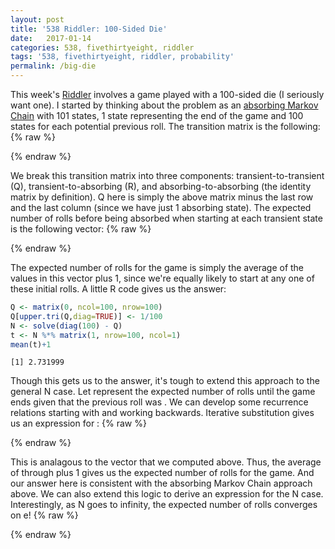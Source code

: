 ```yaml
---
layout: post
title: '538 Riddler: 100-Sided Die'
date:   2017-01-14
categories: 538, fivethirtyeight, riddler
tags: '538, fivethirtyeight, riddler, probability'
permalink: /big-die
---
```

This week's [Riddler](https://fivethirtyeight.com/features/how-long-will-it-take-to-blow-out-the-birthday-candles/) involves a game played with a 100-sided die (I seriously want one).  I started by thinking about the problem as an [absorbing Markov Chain](https://en.wikipedia.org/wiki/Absorbing_Markov_chain) with 101 states, 1 state representing the end of the game and 100 states for each potential previous roll. The transition matrix is the following:
{% raw %}
<div class="equation" data-expr="
P = \begin{bmatrix}
 & \frac{1}{100} & \frac{1}{100} & \frac{1}{100} & \cdots & \frac{1}{100} & 0 & \\[0.8em]
 & 0 & \frac{1}{100} & \frac{1}{100} & \cdots & \frac{1}{100} & \frac{1}{100} & \\[0.8em]
 & 0 & 0 & \frac{1}{100} & \cdots & \frac{1}{100} & \frac{2}{100} & \\[0.8em]
 & \vdots & \vdots & \vdots & \ddots & \vdots & \vdots \\[0.8em]
 & 0 & 0 & 0 & \cdots & \frac{1}{100} & \frac{99}{100} \\[0.8em]
 & 0 & 0 & 0 & \cdots & 0 & 1
\end{bmatrix}
"></div>
{% endraw %}

We break this transition matrix into three components: transient-to-transient (Q), transient-to-absorbing (R), and absorbing-to-absorbing (the identity matrix by definition).  Q here is simply the above matrix minus the last row and the last column (since we have just 1 absorbing state).  The expected number of rolls before being absorbed when starting at each transient state is the following vector:
{% raw %}
<div class="equation" data-expr="t = \left( I - Q \right)^{-1} \mathbf{1}"></div>
{% endraw %}

The expected number of rolls for the game is simply the average of the values in this vector plus 1, since we're equally likely to start at any one of these initial rolls.  A little R code gives us the answer:

``` R
Q <- matrix(0, ncol=100, nrow=100)
Q[upper.tri(Q,diag=TRUE)] <- 1/100
N <- solve(diag(100) - Q)
t <- N %*% matrix(1, nrow=100, ncol=1)
mean(t)+1
```
```
[1] 2.731999
```

Though this gets us to the answer, it's tough to extend this approach to the general N case.  Let <span class="inline-equation" data-expr="E_{i}"></span> represent the expected number of rolls until the game ends given that the previous roll was <span class="inline-equation" data-expr="i"></span>. We can develop some recurrence relations starting with <span class="inline-equation" data-expr="E_{100}"></span> and working backwards.  Iterative substitution gives us an expression for <span class="inline-equation" data-expr="E_{i}"></span>:
{% raw %}
<div class="equation" data-expr="\begin{aligned}
 E_{100} = & \frac{1}{100} E_{100} + 1 = \frac{100}{99} \\
 E_{99} = & \frac{1}{100} E_{99} + \frac{1}{100} E_{100} + 1 = \frac{1}{100} E_{99} + E_{100} = \left( \frac{100}{99} \right)^{2} \\
 E_{98} = & \frac{1}{100} E_{88} + \frac{1}{100} E_{99} + \frac{1}{100} E_{100} + 1 = \frac{1}{100} E_{88} + E_{99} = \left( \frac{100}{99} \right)^{3} \\
 \vdots \\
 E_{i} = & \left( \frac{100}{99} \right)^{100-i+1}
\end{aligned}"></div>
{% endraw %}

This is analagous to the vector <span class="inline-equation" data-expr="t"></span> that we computed above.  Thus, the average of <span class="inline-equation" data-expr="E_{1}"></span> through <span class="inline-equation" data-expr="E_{100}"></span> plus 1 gives us the expected number of rolls for the game.  And our answer here is consistent with the absorbing Markov Chain approach above.  We can also extend this logic to derive an expression for the N case.  Interestingly, as N goes to infinity, the expected number of rolls converges on e!
{% raw %}
<div class="equation" data-expr="E = 1 + \frac{1}{100} \sum_{i=1}^{100} E_{i} = 1 + \frac{1}{100} \sum_{i=1}^{100} \left( \frac{100}{99} \right)^{i} = \left( \frac{100}{99} \right)^{100} = 2.731999"></div>
<div class="equation" data-expr="E(N) = \left( \frac{N}{N-1} \right)^{N} \rightarrow  \lim_{N \to \infty } E(N) = e = 2.718283"></div>
{% endraw %}
